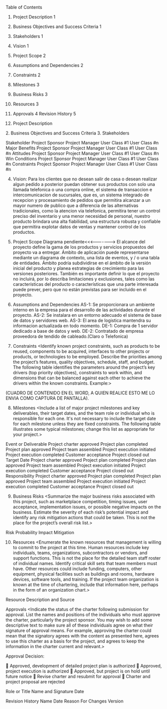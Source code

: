 Table of Contents
1.	Project Description	1
2.	Business Objectives and Success Criteria	1
3.	Stakeholders	1
4.	Vision	1
5.	Project Scope	2
6.	Assumptions and Dependencies	2
7.	Constraints	2
8.	Milestones	3
9.	Business Risks	3
10.	Resources	3
11.	Approvals	4
Revision History	5


1. Project Description
<Provide a concise summary of the intent and motivation for the project. This section could describe the business opportunity that the project is intended to create or exploit. There might be a specific final deliverable or goal to call out. You could incorporate a summary of the business case that explains why the organization wants to undertake the project.>
2. Business Objectives and Success Criteria
<Describe the important business objectives of the product in a way that is quantitative and measurable. These could include revenue increase, cost savings, return on investment, or target release dates. Determine how success will be defined and measured on this project. Describe the factors that are likely to have the greatest impact on achieving that success. Establish measurable criteria to judge whether project has met its business objectives.>
3. Stakeholders
<Stakeholders are individuals, groups, or organizations that are actively involved in a project, are affected by its outcome, or can influence its outcome. The stakeholder profiles identify the project sponsor, project manager, customers for this product, and other stakeholders. Identify business-level customers, target market segments, and significant user classes. For each stakeholder category, describe the major benefits they will receive from the product, their likely attitudes toward the project, what constitutes a win or success for the stakeholder, and any known constraints that must be accommodated. You might include a table that lists affected business areas and organizations and describes the impact the project will have on them.>

Stakeholder
  Project Sponsor
  Project Manager
  User Class #1
  User Class #n
Major Benefits
  Project Sponsor
  Project Manager
  User Class #1
  User Class #n
Attitudes
  Project Sponsor
  Project Manager
  User Class #1
  User Class #n
Win Conditions
  Project Sponsor
  Project Manager
  User Class #1
  User Class #n
Constraints
  Project Sponsor
  Project Manager
  User Class #1
  User Class #n

4. Vision:
Para los clientes que no desean salir de casa o desean realizar algun pedido a posterior puedan obtener sus productos con solo una llamada telefonica o una compra online, el sistema de transaccion e intercomunicacion de sucursales, que es, un sistema integrado de recepcion y procesamiento de pedidos que permitira alcanzar a un mayor numero de publico que a diferencia de las alternativas tradicionales, como la atencion via telefonica, permitira tener un control preciso del inventario y una menor necesidad de personal, nuestro producto brindara una alta fiabilidad, una estructura robusta y confiable que permitira explotar datos de ventas y mantener control de los productos.

5. Project Scope
Diagrama pendiente<<<------->
El alcance del proyecto define la gama de los productos y servicios propuestos del proyecto va a entregar. Ámbito de aplicación puede representarse mediante un diagrama de contexto, una lista de eventos, y / o una tabla de entidades. Ámbito podría subdividirse en el ámbito de la versión inicial del producto y planea estrategias de crecimiento para las versiones posteriores. También es importante definir lo que el proyecto no incluirá, por lo describa limitaciones y exclusiones, tales como las características del producto o características que una parte interesada puede prever, pero que no están previstas para ser incluido en el proyecto.
6. Assumptions  and Dependencies
AS-1: Se proporcionara un ambiente interno en la empresa para el desarrollo de las actividades durante el proyecto.
AS-2: Se instalara en un entorno adecuado el sistema de base de datos y servidores web.
AS-3: El area de logistica mantendra su informacion actualizada en todo momento.
DE-1: Compra de 1 servidor dedicado a base de datos y web.
DE-2: Contratado de empresa proveedora de tendido de cableado.(Claro o Telefonica)
7. Constraints
<Identify known project constraints, such as products to be reused, components to be acquired, interfaces to other projects or products, or technologies to be employed. Describe the priorities among the project’s features, quality objectives, schedule, staff, and budget. The following table identifies the parameters around the project’s key drivers (top priority objectives), constraints to work within, and dimensions that can be balanced against each other to achieve the drivers within the known constraints. Example:>

(CUADRO DE CONTENIDO EN EL WORD, A QUIEN REALICE ESTO ME LO ENVIA COMO CAPTURA DE PANTALLA).

8. Milestones
<Include a list of major project milestones and key deliverables, their target dates, and the team role or individual who is responsible for each one. It's not necessary to include the target date for each milestone unless they are fixed constraints. The following table illustrates some typical milestones; change this list as appropriate for your project.>

Event or Deliverable
  Project charter approved
  Project plan completed
  Project plan approved
  Project team assembled
  Project execution initiated
  Project execution completed
  Customer acceptance
  Project closed out
Target Date
  Project charter approved
  Project plan completed
  Project plan approved
  Project team assembled
  Project execution initiated
  Project execution completed
  Customer acceptance
  Project closed out
Responsibility
  Project charter approved
  Project plan completed
  Project plan approved
  Project team assembled
  Project execution initiated
  Project execution completed
  Customer acceptance
  Project closed out


9. Business Risks
<Summarize the major business risks associated with this project, such as marketplace competition, timing issues, user acceptance, implementation issues, or possible negative impacts on the business. Estimate the severity of each risk’s potential impact and identify any risk mitigation actions that could be taken. This is not the place for the project’s overall risk list.>

Risk
Probability
Impact
Mitigation


10. Resources
<Enumerate the known resources that management is willing to commit to the project at this time. Human resources include key individuals, teams, organizations, subcontractors or vendors, and support functions. This is not the place for the detailed team staff roster of individual names. Identify critical skill sets that team members must have. Other resources could include funding, computers, other equipment, physical facilities such as buildings and rooms, hardware devices, software tools, and training. If the project team organization is known at the time of chartering, include that information here, perhaps in the form of an organization chart.>

Resource
Description and Source


Approvals
<Indicate the status of the charter following submission for approval. List the names and positions of the individuals who must approve the charter, particularly the project sponsor. You may wish to add some descriptive text to make sure all of these individuals agree on what their signature of approval means. For example, approving the charter could mean that the signatory agrees with the content as presented here, agrees to use this charter as a basis for the project, and agrees to keep the information in the charter current and relevant.>

Approval Decision:

  Approved, development of detailed project plan is authorized
  Approved, project execution is authorized
  Approved, but project is on hold until future notice
  Revise charter and resubmit for approval
  Charter and project proposal are rejected

Role or Title
Name and Signature
Date



Revision History
Name
Date
Reason For Changes
Version








